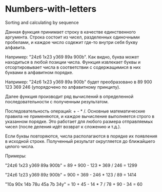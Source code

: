 # Numbers-with-letters
Sorting and calculating by sequence

Данная функция принимает строку в качестве единственного аргумента. Строка состоит из чисел, разделенных одиночными пробелами, и каждое число содежит где-то внутри себя букву алфавита.

Например: "24z6 1x23 y369 89a 900b". Как видно, буква может находиться в любой позиции числа. Функция извлекает буквы и отсортировывает числа в соответствии с содержащимися в них буквами в алфавитном порядке.

Например: "24z6 1x23 y369 89a 900b" будет преобразовано в 89 900 123 369 246 (упорядочено по алфавитному принципу).

Далее функция производит ряд вычислений в определенной последовательности с полученным результатом.

Последовательность операций: + - * /. Основные математические правила не применяются, и каждое вычисление выполняется строго в указанном порядке. Это работает для любого размера отправляемых чисел (после деления идёт возврат к сложению и т.д.).

Если буквы повторяются, числа располагаются в порядке их появления в исходной строке. Полученный результат округляется до ближайшего целого числа.

Примеры: 

"24z6 1x23 y369 89a 900b" = 89 + 900 - 123 * 369 / 246 = 1299 

"24z6 1z23 y369 89z 900b" = 900 + 369 - 246 * 123 / 89 = 1414 

"10a 90x 14b 78u 45a 7b 34y" = 10 + 45 - 14 * 7 / 78 + 90 - 34 = 60
